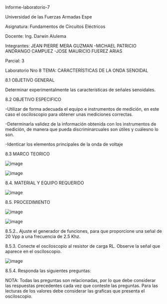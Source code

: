 Informe-laboratorio-7

Universidad de las Fuerzas Armadas Espe

Asignatura: Fundamentos de Circuitos Eléctricos

Docente: Ing. Darwin Alulema

Integrantes: JEAN PIERRE MERA GUZMAN -MICHAEL PATRICIO ANDRANGO CAMPUEZ -JOSE MAURICIO FUEREZ ARIAS

Parcial: 3

Laboratorio Nro 8 TEMA: CARACTERÍSTICAS DE LA ONDA SENOIDAL

8.1 OBJETIVO GENERAL

Determinar experimentalmente las características de señales senoidales.

8.2 OBJETIVO ESPECIFICO

-Utilizar de forma adecuada el equipo e instrumentos de medición, en este caso el osciloscopio para obtener unas mediciones correctas.

-Determinarla validez de la información obtenida con los instrumentos de medición, de manera que pueda discriminarcuales son útiles y cuálesno lo son.

-Identicar los elementos principales de la onda de voltaje

8.3 MARCO TEORICO
 
![image](https://user-images.githubusercontent.com/104911658/219137803-3be64614-2977-4493-ae38-6c072e6d2849.png)

![image](https://user-images.githubusercontent.com/104911658/219138223-62fd2e0e-55a2-4f09-a94b-2f59ce91b89a.png)

8.4. MATERIAL Y EQUIPO REQUERIDO

![image](https://user-images.githubusercontent.com/107088999/219174445-541272ab-f8e3-4d7c-a278-d36c1c18a40b.png)

8.5. PROCEDIMIENTO

![image](https://user-images.githubusercontent.com/107088999/219174566-5a31f846-7845-4ebb-b392-a002512c7c06.png)

![image](https://user-images.githubusercontent.com/107088999/219175521-83c77be9-fa75-441c-a471-2b2dace5398f.png)

8.5.2.. Ajuste el generador de funciones, para que proporcione una señal de 20 Vpp a
una frecuencia de 2.5 Khz.

8.5.3. Conecte el osciloscopio al resistor de carga RL. Observe la señal que aparece en
el osciloscopio.

![image](https://user-images.githubusercontent.com/107088999/219197246-8f8c8fe2-0152-41f3-ad84-187b81aa5a72.png)


8.5.4. Responda las siguientes preguntas:

NOTA: Todas las preguntas son relacionadas, por lo que debe considerar las respuestas
precedentes cada vez que conteste las preguntas. Para las lecturas de los valores debe
considerar las graficas que presenta el osciloscopio.









